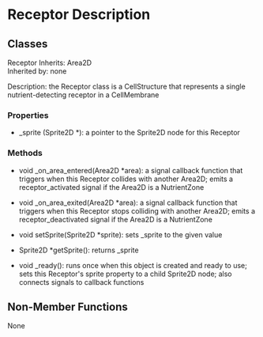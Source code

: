 # Receptor Description

## Classes

Receptor
Inherits: Area2D  
Inherited by: none

Description: the Receptor class is a CellStructure that represents a single nutrient-detecting receptor in a CellMembrane

### Properties
- _sprite (Sprite2D *): a pointer to the Sprite2D node for this Receptor

### Methods
- void _on_area_entered(Area2D *area): a signal callback function that triggers when this Receptor collides with another Area2D; emits a receptor_activated signal if the Area2D is a NutrientZone
- void _on_area_exited(Area2D *area): a signal callback function that triggers when this Receptor stops colliding with another Area2D; emits a receptor_deactivated signal if the Area2D is a NutrientZone

- void setSprite(Sprite2D *sprite): sets _sprite to the given value
- Sprite2D *getSprite(): returns _sprite

- void _ready(): runs once when this object is created and ready to use; sets this Receptor's sprite property to a child Sprite2D node; also connects signals to callback functions

## Non-Member Functions
None
